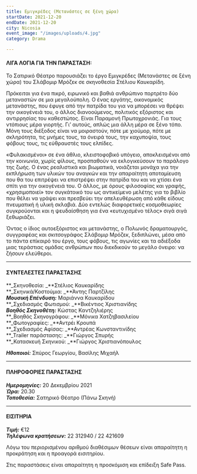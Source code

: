 ```yaml
---
title: Εμιγκρέδες (Μετανάστες σε ξένη χώρα)
startDate: 2021-12-20
endDate: 2021-12-20
city: Nicosia
event_image: "/images/uploads/4.jpg"
category: Drama

---
```

#### ΛΙΓΑ ΛΟΓΙΑ ΓΙΑ ΤΗΝ ΠΑΡΑΣΤΑΣΗ:

Το Σατιρικό Θέατρο παρουσιάζει το έργο Εμιγκρέδες (Μετανάστες σε ξένη χώρα) του Σλάβομιρ Μρόζεκ σε σκηνοθεσία Στέλιου Καυκαρίδη.  
  
Πρόκειται για ένα πικρό, ειρωνικό και βαθιά ανθρώπινο πορτρέτο δύο μεταναστών σε μια μεγαλούπολη. Ο ένας εργάτης, οικονομικός μετανάστης, που έφυγε από την πατρίδα του για να μπορέσει να θρέψει την οικογένειά του, ο άλλος διανοούμενος, πολιτικός εξόριστος και αντιρρησίας του καθεστώτος. Είναι Παραμονή Πρωτοχρονιάς. Για τους ντόπιους μέρα γιορτής. Γι’ αυτούς, απλώς μια άλλη μέρα σε ξένο τόπο. Μόνη τους διέξοδος είναι να μοιραστούν, πότε με χιούμορ, πότε με σκληρότητα, τις μνήμες τους, τα όνειρά τους, την καχυποψία, τους φόβους τους, τις εύθραυστές τους ελπίδες.  
  
«Φυλακισμένοι» σε ένα άθλιο, κλειστοφοβικό υπόγειο, αποκλεισμένοι από την κοινωνία, χωρίς φίλους, προσπαθούν να εκλογικεύσουν το παράλογο της ζωής. Ο ένας ρεαλιστικά και βιωματικά, νοιάζεται μονάχα για την εκπλήρωση των υλικών του αναγκών και την απαραίτητη αποταμίευση που θα του επιτρέψει να επιστρέψει στην πατρίδα του και να χτίσει ένα σπίτι για την οικογένειά του. Ο άλλος, με όρους φιλοσοφίας και γραφής, «χρησιμοποιεί» τον συγκάτοικό του ως αντικείμενο μελέτης για το βιβλίο που θέλει να γράψει και πρεσβεύει την απελευθέρωση από κάθε είδους πνευματική ή υλική σκλαβιά. Δύο εντελώς διαφορετικές κοσμοθεωρίες συγκρούονται και η ψευδαίσθηση για ένα «ευτυχισμένο τέλος» σιγά σιγά ξεθωριάζει.  
  
Όντας ο ίδιος αυτοεξόριστος και μετανάστης, ο Πολωνός δραματουργός, συγγραφέας και σκιτσογράφος Σλάβομιρ Μρόζεκ, ξεδιπλώνει, μέσα από το πάντα επίκαιρό του έργο, τους φόβους, τις αγωνίες και τα αδιέξοδα μιας τεράστιας ομάδας ανθρώπων που διεκδικούν το μεγάλο όνειρο: να ζήσουν ελεύθεροι.

***

#### ΣΥΝΤΕΛΕΣΤΕΣ ΠΑΡΑΣΤΑΣΗΣ

**_Σκηνοθεσία: _**Στέλιος Καυκαρίδης  
**_Σκηνικά/Κοστούμια: _**Άντης Παρτζίλης  
**_Μουσική Επένδυση:_** Μαριάννα Καυκαρίδου  
**_Σχεδιασμός Φωτισμού: _**Βικέντιος Χριστιανίδης  
**_Βοηθός Σκηνοθέτη:_** Κώστας Καντζηλιέρης  
**_Βοηθός Σκηνογράφου: _**Μόνικα Χατζηβασιλείου  
**_Φωτογραφίες: _**Αντρέι Κρουπά  
**_Σχεδιασμός Αφίσας: _**Αντρέας Κωνσταντινίδης  
**_Τrailer παράστασης: _**Γιώργος Σπυρής  
**_Κατασκευή Σκηνικού: _**Γιώργος Χριστιανόπουλος

**_Ηθοποιοί:_** Σπύρος Γεωργίου, Βασίλης Μιχαήλ

***

#### ΠΛΗΡΟΦΟΡΙΕΣ ΠΑΡΑΣΤΑΣΗΣ

**_Ημερομηνίες:_** 20 Δεκεμβρίου 2021  
**_Ώρα:_** 20.30  
**_Τοποθεσία:_** Σατηρικό Θέατρο (Πάνω Σκηνή) 

***

#### ΕΙΣΙΤΗΡΙΑ

**_Τιμή:_** €12  
**_Τηλέφωνα κρατήσεων:_** 22 312940 / 22 421609

Λόγω του περιορισμένου αριθμού διαθέσιμων θέσεων είναι απαραίτητη η προκράτηση και η προαγορά εισιτηρίου.  
  
Στις παραστάσεις είναι απαραίτητη η προσκόμιση και επίδειξη Safe Pass.